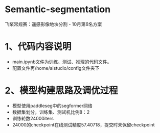 # Semantic-segmentation
飞桨常规赛：遥感影像地块分割 - 10月第6名方案
# 1、代码内容说明

* main.ipynb文件为训练、测试、推理的代码文件。
* 配置文件再/home/aistudio/config文件夹下

# 2、模型构建思路及调优过程

* 模型使用paddleseg中的segformer网络
* 数据集划分，训练集、测试机比例8：2
* 训练轮数24000iters
* 24000的checkpoint在线测试精度57.40718，提交时未保留checkpoint
